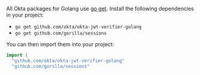 All Okta packages for Golang use [go get](https://golang.org/cmd/go/#hdr-Add_dependencies_to_current_module_and_install_them). Install the following dependencies in your project:

- `go get github.com/okta/okta-jwt-verifier-golang`
- `go get github.com/gorilla/sessions`

You can then import them into your project:

```go
import {
  "github.com/okta/okta-jwt-verifier-golang"
  "github.com/gorilla/sessions"
```
